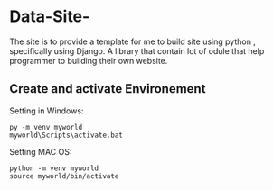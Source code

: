 # Data-Site-
The site is to provide a template for me to build site using python , specifically using Django. A library that contain lot of odule that help programmer to building their own website. 

## Create and activate Environement 

Setting in Windows: 

``` 
py -m venv myworld
myworld\Scripts\activate.bat
```
Setting MAC OS: 

```
python -m venv myworld
source myworld/bin/activate
```
